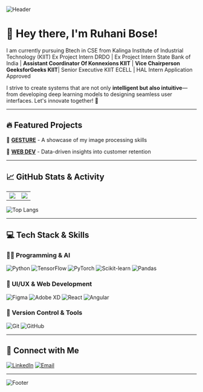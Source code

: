 ![Header](https://capsule-render.vercel.app/api?type=rect&color=gradient&height=150&section=header&text=RUHANI%20BOSE&fontSize=50&fontAlign=center&fontColor=ffffff)

# 👋 Hey there, I'm Ruhani Bose!

I am currently pursuing Btech in CSE from Kalinga Institute of Industrial Technology (KIIT)
Ex Project Intern DRDO | Ex Project Intern State Bank of India | **Assistant Coordinator Of Konnexions KIIT** | **Vice Chairperson GeeksforGeeks KIIT**| Senior Executive KIIT ECELL | HAL Intern Application Approved

I strive to create systems that are not only **intelligent but also intuitive**—from developing deep learning models to designing seamless user interfaces. Let's innovate together! 🚀

---

## 🔥 Featured Projects

🔹 [**GESTURE**](https://github.com/RUHANI7/PROJECT---HAND-GESTURE-DETECTION) - A showcase of my image processing skills

🔹 [**WEB DEV**](https://github.com/RUHANI7/WebDev) - Data-driven insights into customer retention

---

## 📈 GitHub Stats & Activity

<table>
  <tr>
    <td>
      <img src="https://github-readme-stats.vercel.app/api?username=RUHANI7&show_icons=true&theme=radical&hide_border=true"/>
    </td>
    <td>
      <img src="https://github-readme-streak-stats.herokuapp.com/?user=RUHANI7&theme=radical&hide_border=true"/>
    </td>
  </tr>
</table>

![Top Langs](https://github-readme-stats.vercel.app/api/top-langs/?username=RUHANI7&theme=radical&layout=compact&hide_border=true)

---

## 💻 Tech Stack & Skills

### **👨‍💻 Programming & AI**
![Python](https://img.shields.io/badge/Python-3776AB?style=for-the-badge&logo=python&logoColor=white)
![TensorFlow](https://img.shields.io/badge/TensorFlow-FF6F00?style=for-the-badge&logo=tensorflow&logoColor=white)
![PyTorch](https://img.shields.io/badge/PyTorch-EE4C2C?style=for-the-badge&logo=pytorch&logoColor=white)
![Scikit-learn](https://img.shields.io/badge/Scikit--learn-F7931E?style=for-the-badge&logo=scikit-learn&logoColor=white)
![Pandas](https://img.shields.io/badge/Pandas-150458?style=for-the-badge&logo=pandas&logoColor=white)

### **🎨 UI/UX & Web Development**
![Figma](https://img.shields.io/badge/Figma-%23F24E1E.svg?style=for-the-badge&logo=figma&logoColor=white)
![Adobe XD](https://img.shields.io/badge/Adobe%20XD-470137.svg?style=for-the-badge&logo=Adobe-XD&logoColor=white)
![React](https://img.shields.io/badge/React-%2320232A.svg?style=for-the-badge&logo=react&logoColor=%2361DAFB)
![Angular](https://img.shields.io/badge/Angular-DD0031?style=for-the-badge&logo=angular&logoColor=white)

### **📂 Version Control & Tools**
![Git](https://img.shields.io/badge/Git-F05032?style=for-the-badge&logo=git&logoColor=white)
![GitHub](https://img.shields.io/badge/GitHub-181717?style=for-the-badge&logo=github&logoColor=white)

---

## 🚀 Connect with Me

[![LinkedIn](https://img.shields.io/badge/LinkedIn-%230077B5.svg?style=for-the-badge&logo=linkedin&logoColor=white)](https://www.linkedin.com/in/ruhani-bose-a9359026a/)
[![Email](https://img.shields.io/badge/Email-D14836?style=for-the-badge&logo=gmail&logoColor=white)](mailto:ruhanibosekiitecell@gmail.com)


---

![Footer](https://capsule-render.vercel.app/api?type=waving&color=0:00BFFF,100:8A2BE2&height=150&section=footer)
